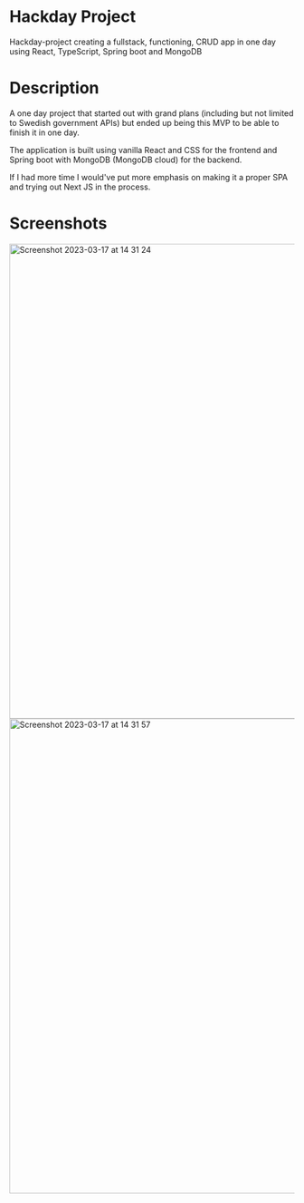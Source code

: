 # Hackday Project
Hackday-project creating a fullstack, functioning, CRUD app in one day using React, TypeScript, Spring boot and MongoDB

# Description
A one day project that started out with grand plans (including but not limited to Swedish government APIs) but ended up being this MVP to be able to finish it in one day.

The application is built using vanilla React and CSS for the frontend and Spring boot with MongoDB (MongoDB cloud) for the backend.

If I had more time I would've put more emphasis on making it a proper SPA and trying out Next JS in the process.

# Screenshots

<img width="838" alt="Screenshot 2023-03-17 at 14 31 24" src="https://user-images.githubusercontent.com/73140092/225921434-f760deca-e134-40bc-83c1-8f0417364871.png">
<img width="838" alt="Screenshot 2023-03-17 at 14 31 57" src="https://user-images.githubusercontent.com/73140092/225921446-73b15440-d69a-44e4-abf4-d3477c716df4.png">
